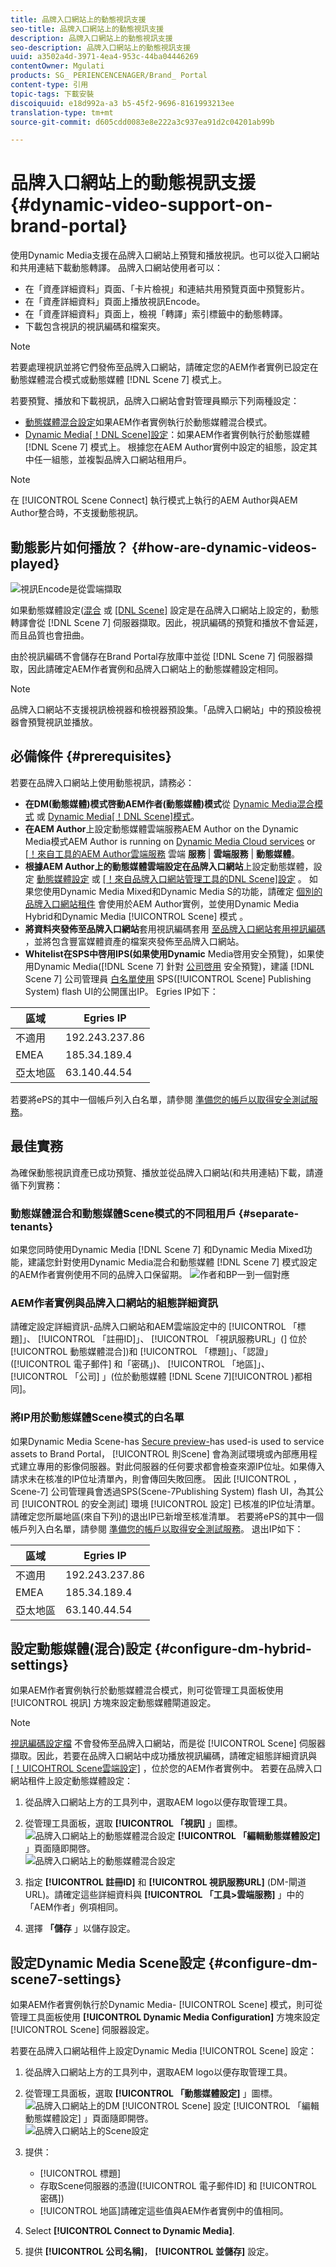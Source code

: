 ```yaml
---
title: 品牌入口網站上的動態視訊支援
seo-title: 品牌入口網站上的動態視訊支援
description: 品牌入口網站上的動態視訊支援
seo-description: 品牌入口網站上的動態視訊支援
uuid: a3502a4d-3971-4ea4-953c-44ba04446269
contentOwner: Mgulati
products: SG_ PERIENCENCENAGER/Brand_ Portal
content-type: 引用
topic-tags: 下載安裝
discoiquuid: e18d992a-a3 b5-45f2-9696-8161993213ee
translation-type: tm+mt
source-git-commit: d605cdd0083e8e222a3c937ea91d2c04201ab99b

---
```



# 品牌入口網站上的動態視訊支援 {#dynamic-video-support-on-brand-portal}

使用Dynamic Media支援在品牌入口網站上預覽和播放視訊。也可以從入口網站和共用連結下載動態轉譯。
品牌入口網站使用者可以：

* 在「資產詳細資料」頁面、「卡片檢視」和連結共用預覽頁面中預覽影片。
* 在「資產詳細資料」頁面上播放視訊Encode。
* 在「資產詳細資料」頁面上，檢視「轉譯」索引標籤中的動態轉譯。
* 下載包含視訊的視訊編碼和檔案夾。

>[!NOTE]
>
>若要處理視訊並將它們發佈至品牌入口網站，請確定您的AEM作者實例已設定在動態媒體混合模式或動態媒體 [!DNL Scene 7] 模式上。

若要預覽、播放和下載視訊，品牌入口網站會對管理員顯示下列兩種設定：

* [動態媒體混合設定](#configure-dm-hybrid-settings)如果AEM作者實例執行於動態媒體混合模式。
* [Dynamic Media[！DNL Scene]設定](#configure-dm-scene7-settings)：如果AEM作者實例執行於動態媒體[!DNL Scene 7] 模式上。
根據您在AEM Author實例中設定的組態，設定其中任一組態，並複製品牌入口網站租用戶。

>[!NOTE]
>
>在 [!UICONTROL Scene Connect] 執行模式上執行的AEM Author與AEM Author整合時，不支援動態視訊。

## 動態影片如何播放？ {#how-are-dynamic-videos-played}

![視訊Encode是從雲端擷取](assets/VideoEncodes.png)

如果動態媒體設定([混合](../using/dynamic-video-brand-portal.md#configure-dm-hybrid-settings) 或 [[DNL Scene]](../using/dynamic-video-brand-portal.md#configure-dm-scene7-settings) 設定是在品牌入口網站上設定的，動態轉譯會從 [!DNL Scene 7] 伺服器擷取。因此，視訊編碼的預覽和播放不會延遲，而且品質也會扭曲。

由於視訊編碼不會儲存在Brand Portal存放庫中並從 [!DNL Scene 7] 伺服器擷取，因此請確定AEM作者實例和品牌入口網站上的動態媒體設定相同。

>[!NOTE]
>
>品牌入口網站不支援視訊檢視器和檢視器預設集。「品牌入口網站」中的預設檢視器會預覽視訊並播放。

## 必備條件 {#prerequisites}

若要在品牌入口網站上使用動態視訊，請務必：

* **在DM(動態媒體)模式啓動AEM作者(動態媒體)模式**&#x200B;從 [Dynamic
Media混合模式](https://helpx.adobe.com/experience-manager/6-5/assets/using/config-dynamic.html#EnablingDynamicMedia) 或 [Dynamic Media[！DNL Scene]模式](https://helpx.adobe.com/experience-manager/6-5/assets/using/config-dms7.html#EnablingDynamicMediainScene7mode)。
* **在AEM Author**上設定動態媒體雲端服務AEM
Author on the Dynamic Media模式AEM Author is running on [Dynamic Media Cloud services](https://helpx.adobe.com/experience-manager/6-5/assets/using/config-dynamic.html#ConfiguringDynamicMediaCloudServices) or [[！來自工具的AEM Author雲端服務](https://helpx.adobe.com/experience-manager/6-5/assets/using/config-dms7.html#ConfiguringDynamicMediaCloudServices) 雲端 **服務** | **雲端服務** | **動態媒體**。
* **根據AEM Author上的動態媒體雲端設定在品牌入口網站**&#x200B;上設定動態媒體，設定 [動態媒體設定](#configure-dm-hybrid-settings) 或 [[！來自品牌入口網站管理工具的DNL Scene]設定](#configure-dm-scene7-settings) 。
如果您使用Dynamic Media Mixed和Dynamic Media S的功能，請確定 [個別的品牌入口網站租件](#separate-tenants) 會使用於AEM Author實例，並使用Dynamic Media Hybrid和Dynamic Media [!UICONTROL Scene] 模式 。
* **將資料夾發佈至品牌入口網站**&#x200B;套用視訊編碼套用 [至品牌入口網站套用視訊編碼](https://helpx.adobe.com/experience-manager/6-5/assets/using/video-profiles.html) ，並將包含豐富媒體資產的檔案夾發佈至品牌入口網站。
* **Whitelist在SPS中啓用IPS(如果使用Dynamic** Media啓用安全預覽)，如果使用Dynamic Media([!DNL Scene 7] 針對 [公司啓用](https://docs.adobe.com/content/help/en/dynamic-media-classic/using/upload-publish/testing-assets-making-them-public.html) 安全預覽)，建議 [!DNL Scene 7] 公司管理員 [白名單使用](https://docs.adobe.com/content/help/en/dynamic-media-classic/using/upload-publish/testing-assets-making-them-public.html#testing-the-secure-testing-service) SPS([!UICONTROL Scene] Publishing System) flash UI的公開匯出IP。
Egries IP如下：

| **區域** | **Egries IP** |
|--- |--- |
| 不適用 | 192.243.237.86 |
| EMEA | 185.34.189.4 |
| 亞太地區 | 63.140.44.54 |

若要將ePS的其中一個帳戶列入白名單，請參閱 [準備您的帳戶以取得安全測試服務](https://docs.adobe.com/content/help/en/dynamic-media-classic/using/upload-publish/testing-assets-making-them-public.html#testing-the-secure-testing-service)。

## 最佳實務

為確保動態視訊資產已成功預覽、播放並從品牌入口網站(和共用連結)下載，請遵循下列實務：

### 動態媒體混合和動態媒體Scene模式的不同租用戶 {#separate-tenants}

如果您同時使用Dynamic Media [!DNL Scene 7] 和Dynamic Media Mixed功能，建議您針對使用Dynamic Media混合和動態媒體 [!DNL Scene 7] 模式設定的AEM作者實例使用不同的品牌入口保留期。
![作者和BP一到一個對應](assets/BPDynamicMedia.png)

### AEM作者實例與品牌入口網站的組態詳細資訊

請確定設定詳細資訊-品牌入口網站和AEM雲端設定中的 [!UICONTROL 「標題]」、 [!UICONTROL 「註冊ID]」、 [!UICONTROL 「視訊服務URL」(] 位於 [!UICONTROL 動態媒體混合])和 [!UICONTROL 「標題]」、「認證」([!UICONTROL 電子郵件] 和「密碼」)、 [!UICONTROL 「地區]」、 [!UICONTROL 「公司] 」(位於動態媒體 [!DNL Scene 7][!UICONTROL )都相同]。

### 將IP用於動態媒體Scene模式的白名單

如果Dynamic Media Scene-has [Secure preview-](https://docs.adobe.com/content/help/en/dynamic-media-classic/using/upload-publish/testing-assets-making-them-public.html)has used-is used to service assets to Brand Portal， [!UICONTROL 則Scene] 會為測試環境或內部應用程式建立專用的影像伺服器。對此伺服器的任何要求都會檢查來源IP位址。如果傳入請求未在核准的IP位址清單內，則會傳回失敗回應。
因此 [!UICONTROL ，Scene-7] 公司管理員會透過SPS(Scene-7Publishing System) flash UI，為其公司 [!UICONTROL 的安全測試] 環境 [!UICONTROL 設定] 已核准的IP位址清單。請確定您所屬地區(來自下列)的退出IP已新增至核准清單。
若要將ePS的其中一個帳戶列入白名單，請參閱 [準備您的帳戶以取得安全測試服務](https://docs.adobe.com/content/help/en/dynamic-media-classic/using/upload-publish/testing-assets-making-them-public.html#testing-the-secure-testing-service)。
退出IP如下：

| **區域** | **Egries IP** |
|--- |--- |
| 不適用 | 192.243.237.86 |
| EMEA | 185.34.189.4 |
| 亞太地區 | 63.140.44.54 |

## 設定動態媒體(混合)設定 {#configure-dm-hybrid-settings}

如果AEM作者實例執行於動態媒體混合模式，則可從管理工具面板使用 [!UICONTROL 視訊] 方塊來設定動態媒體閘道設定。
>[!NOTE]
>
>[視訊編碼設定檔](https://helpx.adobe.com/experience-manager/6-5/assets/using/video-profiles.html) 不會發佈至品牌入口網站，而是從 [!UICONTROL Scene] 伺服器擷取。因此，若要在品牌入口網站中成功播放視訊編碼，請確定組態詳細資訊與[ [！UICOHTROL Scene雲端設定]](https://helpx.adobe.com/experience-manager/6-5/assets/using/config-dms7.html#ConfiguringDynamicMediaCloudServices) ，位於您的AEM作者實例中。
若要在品牌入口網站租件上設定動態媒體設定：

1. 從品牌入口網站上方的工具列中，選取AEM logo以便存取管理工具。

2. 從管理工具面板，選取 **[!UICONTROL 「視訊]** 」圖標。<br />
   ![品牌入口網站上的動態媒體混合設定](assets/DMHybrid-Video.png)
   **[!UICONTROL 「編輯動態媒體設定]** 」頁面隨即開啓。<br />
   ![品牌入口網站上的動態媒體混合設定](assets/edit-dynamic-media-config.png)

3. 指定 **[!UICONTROL 註冊ID]** 和 **[!UICONTROL 視訊服務URL]** (DM-閘道URL)。請確定這些詳細資料與 **[!UICONTROL 「工具&gt;雲端服務]** 」中的「AEM作者」例項相同。

4. 選擇 **「儲存** 」以儲存設定。

## 設定Dynamic Media Scene設定 {#configure-dm-scene7-settings}

如果AEM作者實例執行於Dynamic Media- [!UICONTROL Scene] 模式，則可從管理工具面板使用 **[!UICONTROL Dynamic Media Configuration]** 方塊來設定 [!UICONTROL Scene] 伺服器設定。

若要在品牌入口網站租件上設定Dynamic Media [!UICONTROL Scene] 設定：

1. 從品牌入口網站上方的工具列中，選取AEM logo以便存取管理工具。

2. 從管理工具面板，選取 **[!UICONTROL 「動態媒體設定]** 」圖標。<br />
   ![品牌入口網站上的DM [!UICONTROL Scene] 設定](assets/DMS7-Tile.png)
   [!UICONTROL 「編輯動態媒體設定] 」頁面隨即開啓。<br />
   ![品牌入口網站上的Scene設定](assets/S7Config.png)

3. 提供：
   * [!UICONTROL 標題]
   * 存取Scene伺服器的憑證([!UICONTROL 電子郵件ID] 和 [!UICONTROL 密碼])
   * [!UICONTROL 地區]請確定這些值與AEM作者實例中的值相同。

4. Select **[!UICONTROL Connect to Dynamic Media]**.

5. 提供 **[!UICONTROL 公司名稱]**， **[!UICONTROL 並儲存]** 設定。
